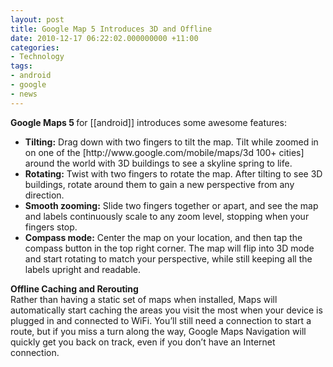 ```yaml
---
layout: post
title: Google Map 5 Introduces 3D and Offline
date: 2010-12-17 06:22:02.000000000 +11:00
categories:
- Technology
tags:
- android
- google
- news
---
```

<p><strong>Google Maps 5 </strong>for [[android]] introduces some awesome features:</p>
<ul>
<li><strong>Tilting:</strong> Drag down with two fingers to tilt the map. Tilt while zoomed in on one of the [http://www.google.com/mobile/maps/3d  100+ cities] around the world with 3D buildings to see a skyline spring to life.</li>
<li><strong>Rotating:</strong> Twist with two fingers to rotate the map. After tilting to see 3D buildings, rotate around them to gain a new perspective from any direction.</li>
<li><strong>Smooth zooming:</strong> Slide two fingers together or apart, and see the map and labels continuously scale to any zoom level, stopping when your fingers stop.</li>
<li><strong>Compass mode:</strong> Center the map on your location, and then tap the compass button in the top right corner. The map will flip into 3D mode and start rotating to match your perspective, while still keeping all the labels upright and readable.</li>
</ul>
<p><strong>Offline Caching and Rerouting</strong><br />
Rather than having a static set of maps when installed, Maps will automatically start caching the areas you visit the most when your device is plugged in and connected to WiFi. You’ll still need a connection to start a route, but if you miss a turn along the way, Google Maps Navigation will quickly get you back on track, even if you don’t have an Internet connection.</p>
